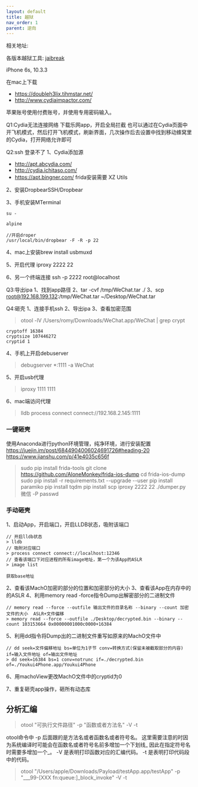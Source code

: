 ```yaml
---
layout: default
title: 越狱
nav_order: 1
parent: 逆向
---
```


相关地址:

各版本越狱工具: [jaibreak](https://canijailbreak.com/)

iPhone 6s, 10.3.3

在mac上下载
- https://doubleh3lix.tihmstar.net/
- http://www.cydiaimpactor.com/

苹果账号使用付费账号，并使用专用密码输入。

Q1:Cydia无法连接网络
下载乐网app，开启全局拦截
也可以通过在Cydia页面中开飞机模式，然后打开飞机模式，刷新界面，几次操作后去设置中找到移动蜂窝里的Cydia，打开网络允许即可

Q2:ssh 登录不了
1、Cydia添加源
- http://apt.abcydia.com/
- http://cydia.ichitaso.com/
- https://apt.bingner.com/  frida安装需要 XZ Utils

2、安装DropbearSSH/Dropbear

3、手机安装MTerminal
~~~~
su -

alpine

//开启droper
/usr/local/bin/dropbear -F -R -p 22
~~~~

4、mac上安装brew install usbmuxd 

5、开启代理
iproxy 2222 22

6、另一个终端连接
ssh -p 2222 root@localhost



Q3:导出ipa
1、找到app路径
2、tar -cvf /tmp/WeChat.tar ./
3、scp root@192.168.199.132:/tmp/WeChat.tar ~/Desktop/WeChat.tar 


Q4:砸壳
1、连接手机ssh
2、导出ipa
3、查看加密范围
> otool -lV /Users/romy/Downloads/WeChat.app/WeChat | grep crypt

~~~
cryptoff 16384
cryptsize 107446272
cryptid 1
~~~

4、手机上开启debuserver
> debugserver *:1111 -a WeChat

5、开启usb代理
> iproxy 1111 1111  

6、mac端访问代理
> lldb
> process connect connect://192.168.2.145:1111


### 一键砸壳
使用Anaconda进行python环境管理，纯净环境，进行安装配置
https://juejin.im/post/6844904006024691726#heading-20
https://www.jianshu.com/p/41e4035c656f

> sudo pip install frida-tools
> git clone https://github.com/AloneMonkey/frida-ios-dump
> cd frida-ios-dump
> sudo pip install -r requirements.txt --upgrade --user
> pip install paramiko
> pip install tqdm 
> pip install scp
> iproxy 2222 22
> ./dumper.py 微信 -P passwd

### 手动砸壳
1、启动App，开启端口，开启LLDB状态，吸附该端口
~~~
// 开启lldb状态
> lldb
// 吸附对应端口
> process connect connect://localhost:12346
// 查看该端口下对应进程的所有image地址，第一个为该App的ASLR
> image list

获取base地址
~~~
2、查看该MachO加密的部分的位置和加密部分的大小
3、查看该App在内存中的的ASLR
4、利用memory read -force指令Dump出解密部分的二进制文件
~~~
// memory read --force --outfile 输出文件的目录名称 --binary --count 加密文件的大小  ASLR+文件偏移
> memory read --force --outfile ./Desktop/decrypted.bin --binary --count 103153664 0x00000001000c0000+16384

~~~
5、利用dd指令将Dump出的二进制文件重写如原来的MachO文件中

~~~
// dd seek=文件偏移地址 bs=单位为1子节 conv=转换方式(保留未被截取部分的内容) if=输入文件地址 of=输出文件地址
> dd seek=16384 bs=1 conv=notrunc if=./decrypted.bin of=./Youkui4Phone.app/Youkui4Phone

~~~
6、用machoView更改MachO文件中的cryptid为0

7、重复砸壳app操作，砸所有动态库

## 分析汇编
>otool "可执行文件路径"   -p "函数或者方法名" -V -t 

otool命令中 -p 后面跟的是方法名或者函数名或者符号名。 这里需要注意的时因为系统编译时可能会在函数名或者符号名前多增加一个下划线_ 因此在指定符号名时需要多增加一个_。 -V 是表明打印函数对应的汇编代码。 -t 是表明打印代码段中的代码。

>otool "/Users/apple/Downloads/Payload/testApp.app/testApp" -p "___99-[XXX fn:queue:]_block_invoke" -V -t
